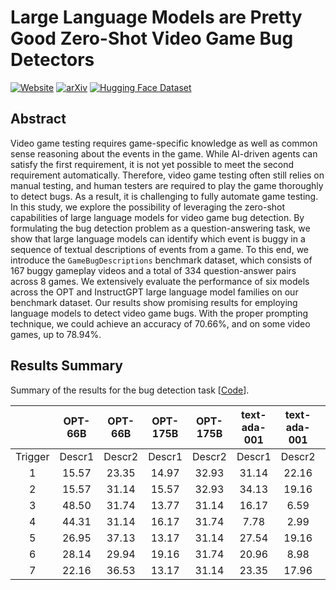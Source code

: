 # Large Language Models are Pretty Good Zero-Shot Video Game Bug Detectors

<div>

[![Website](http://img.shields.io/badge/Website-4b44ce.svg)](https://asgaardlab.github.io/LLMxBugs/)
[![arXiv](https://img.shields.io/badge/arXiv-2210.02506-b31b1b.svg)](https://arxiv.org/abs/2210.02506)
[![Hugging Face Dataset](https://img.shields.io/badge/%F0%9F%A4%97%20Hugging%20Face-Dataset-red)](https://huggingface.co/datasets/taesiri/GameBugDescription)

</div>



## Abstract

Video game testing requires game-specific knowledge as well as common sense reasoning about the events in the game. While AI-driven agents can satisfy the first requirement, it is not yet possible to meet the second requirement automatically.
Therefore, video game testing often still relies on manual testing, and human testers are  required to play the game thoroughly to detect bugs. As a result, it is challenging to fully automate game testing.
In this study, we explore the possibility of leveraging the zero-shot capabilities of large language models for video game bug detection.
By formulating the bug detection problem as a question-answering task, we show that large language models can identify which event is buggy in a sequence of textual descriptions of events from a game. To this end, we introduce the `GameBugDescriptions` benchmark dataset, which consists of 167 buggy gameplay videos and a total of 334 question-answer pairs across 8 games.
We extensively evaluate the performance of six models across the OPT and InstructGPT large language model families on our benchmark dataset.
Our results show promising results for employing language models to detect video game bugs. With the proper prompting technique, we could achieve an accuracy of 70.66%, and on some video games, up to 78.94%.


## Results Summary

Summary of the results for the bug detection task [[Code](https://github.com/asgaardlab/LLMxBugs/blob/main/Overview.ipynb)].

|   | OPT-66B  | OPT-66B  | OPT-175B  | OPT-175B  | text-ada-001  | text-ada-001  | text-babbage-001  | text-babbage-001  | text-curie-001  | text-curie-001  | text-davinci-002  | text-davinci-002  |
|:---: |:---: |:---: |:---: |:---: |:---: |:---: |:---: |:---: |:---: |:---: |:---: |:---: |
| Trigger  | Descr1  | Descr2  | Descr1  | Descr2  | Descr1  | Descr2  | Descr1  | Descr2  | Descr1  | Descr2  | Descr1  | Descr2  |
| 1  | 15.57  | 23.35  | 14.97  | 32.93  | 31.14  | 22.16  | 49.1  | 29.94  | 43.11  | 27.54  | **70.66**  | **59.88**  |
| 2  | 15.57  | 31.14  | 15.57  | 32.93  | 34.13  | 19.16  | 49.1  | 31.14  | 41.32  | 29.94  | 62.87  | 58.08  |
| 3  | 48.50  | 31.74  | 13.77  | 31.14  | 16.17  | 6.59  | 49.7  | 31.74  | 41.32  | 31.14  | 52.10  | 58.68  |
| 4  | 44.31  | 31.14  | 16.17  | 31.74  | 7.78  | 2.99  | 47.9  | 30.54  | 44.91  | 32.34  | 52.69  | 55.69  |
| 5  | 26.95  | 37.13  | 13.17  | 31.14  | 27.54  | 19.16  | 47.9  | 32.93  | 36.53  | 31.74  | 50.90  | 50.90  |
| 6  | 28.14  | 29.94  | 19.16  | 31.74  | 20.96  | 8.98  | 49.1  | 31.14  | 43.11  | 29.34  | 45.51  | 50.30  |
| 7  | 22.16  | 36.53  | 13.17  | 31.14  | 23.35  | 17.96  | 49.1  | 31.74  | 39.52  | 32.93  | 43.11  | 50.30  |
